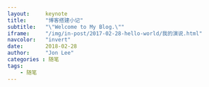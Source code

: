 ```yaml
---
layout:     keynote
title:      "博客搭建小记"
subtitle:   "\"Welcome to My Blog.\""
iframe:     "/img/in-post/2017-02-28-hello-world/我的演说.html"
navcolor:   "invert"
date:       2018-02-28
author:     "Jon Lee"
categories : 随笔
tags:
    - 随笔
---
```

